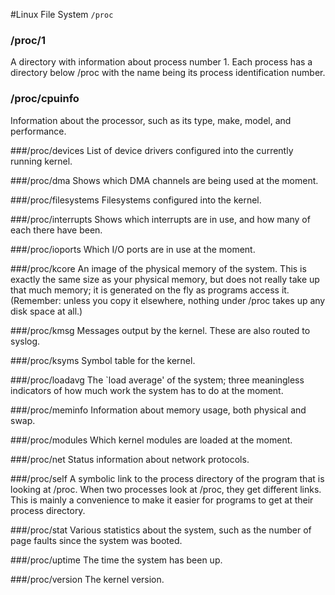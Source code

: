 #Linux File System ```/proc```

### /proc/1
A directory with information about process number 1. Each process has a directory below /proc with the name being its process identification number.

### /proc/cpuinfo
Information about the processor, such as its type, make, model, and performance.

###/proc/devices
List of device drivers configured into the currently running kernel.

###/proc/dma
Shows which DMA channels are being used at the moment.

###/proc/filesystems
Filesystems configured into the kernel.

###/proc/interrupts
Shows which interrupts are in use, and how many of each there have been.

###/proc/ioports
Which I/O ports are in use at the moment.

###/proc/kcore
An image of the physical memory of the system. This is exactly the same size as your physical memory, but does not really take up that much memory; it is generated on the fly as programs access it. (Remember: unless you copy it elsewhere, nothing under /proc takes up any disk space at all.)

###/proc/kmsg
Messages output by the kernel. These are also routed to syslog.

###/proc/ksyms
Symbol table for the kernel.

###/proc/loadavg
The `load average' of the system; three meaningless indicators of how much work the system has to do at the moment.

###/proc/meminfo
Information about memory usage, both physical and swap.

###/proc/modules
Which kernel modules are loaded at the moment.

###/proc/net
Status information about network protocols.

###/proc/self
A symbolic link to the process directory of the program that is looking at /proc. When two processes look at /proc, they get different links. This is mainly a convenience to make it easier for programs to get at their process directory.

###/proc/stat
Various statistics about the system, such as the number of page faults since the system was booted.

###/proc/uptime
The time the system has been up.

###/proc/version
The kernel version.
